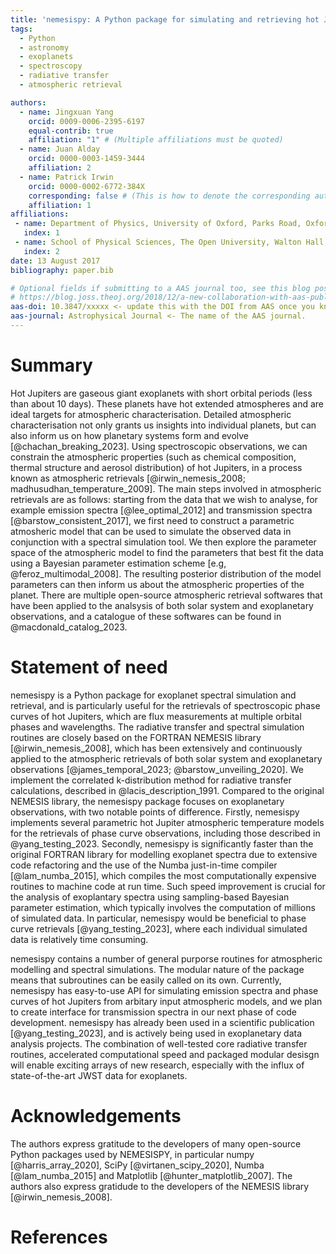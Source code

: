 ```yaml
---
title: 'nemesispy: A Python package for simulating and retrieving hot Jupiter spectra'
tags:
  - Python
  - astronomy
  - exoplanets
  - spectroscopy
  - radiative transfer
  - atmospheric retrieval

authors:
  - name: Jingxuan Yang
    orcid: 0009-0006-2395-6197
    equal-contrib: true
    affiliation: "1" # (Multiple affiliations must be quoted)
  - name: Juan Alday
    orcid: 0000-0003-1459-3444
    affiliation: 2
  - name: Patrick Irwin
    orcid: 0000-0002-6772-384X
    corresponding: false # (This is how to denote the corresponding author)
    affiliation: 1
affiliations:
 - name: Department of Physics, University of Oxford, Parks Road, Oxford OX1 3PU, UK
   index: 1
 - name: School of Physical Sciences, The Open University, Walton Hall, Milton Keynes MK7 6AA, UK
   index: 2
date: 13 August 2017
bibliography: paper.bib

# Optional fields if submitting to a AAS journal too, see this blog post:
# https://blog.joss.theoj.org/2018/12/a-new-collaboration-with-aas-publishing
aas-doi: 10.3847/xxxxx <- update this with the DOI from AAS once you know it.
aas-journal: Astrophysical Journal <- The name of the AAS journal.
---
```

# Summary

Hot Jupiters are gaseous giant exoplanets with short orbital periods (less than about 10 days).
These planets have hot extended atmospheres and are ideal targets for atmospheric characterisation.
Detailed atmospheric characterisation not only grants us insights into individual planets, but can also inform us on how planetary systems form and evolve [@chachan_breaking_2023].
Using spectroscopic observations, we can constrain the atmospheric properties (such as chemical composition, thermal structure and aerosol distribution) of hot Jupiters, in a process known as atmospheric retrievals [@irwin_nemesis_2008; madhusudhan_temperature_2009].
The main steps involved in atmospheric retrievals are as follows: starting from the data that we wish to analyse, for example emission spectra [@lee_optimal_2012] and transmission spectra [@barstow_consistent_2017], we first need to construct a parametric atmosheric model that can be used to simulate the observed data in conjunction with a spectral simulation tool.
We then explore the parameter space of the atmospheric model to find the parameters that best fit the data using a Bayesian parameter estimation scheme [e.g, @feroz_multimodal_2008].
The resulting posterior distribution of the model parameters can then inform us
about the atmospheric properties of the planet.
There are multiple open-source atmospheric retrieval softwares that have been applied to the analsysis of both solar system and exoplanetary observations, and a catalogue of these softwares can be found in @macdonald_catalog_2023.

# Statement of need

nemesispy is a Python package for exoplanet spectral simulation and retrieval, and is particularly useful for the retrievals of spectroscopic phase curves of hot Jupiters, which are flux measurements at multiple orbital phases and wavelengths.
The radiative transfer and spectral simulation routines are closely based on the FORTRAN NEMESIS library [@irwin_nemesis_2008], which has been extensively and continuously applied to the atmospheric retrievals of both solar system and exoplanetary observations [@james_temporal_2023; @barstow_unveiling_2020].
We implement the correlated k-distribution method for radiative transfer calculations, described in @lacis_description_1991.
Compared to the original NEMESIS library, the nemesispy package focuses on exoplanetary observations, with two notable points of difference.
Firstly, nemesispy implements several parametric hot Jupiter atmospheric temperature models for the retrievals of phase curve observations, including those described in @yang_testing_2023.
Secondly, nemesispy is significantly faster than the original FORTRAN library for modelling exoplanet spectra due to extensive code refactoring and the use of the Numba just-in-time compiler [@lam_numba_2015], which compiles the most computationally expensive routines to machine code at run time.
Such speed improvement is crucial for the analysis of exoplantary spectra using sampling-based Bayesian parameter estimation, which typically involves the computation of millions of simulated data.
In particular, nemesispy would be beneficial to phase curve retrievals [@yang_testing_2023], where each individual simulated data is relatively time consuming.

nemesispy contains a number of general purporse routines for atmospheric modelling and spectral simulations.
The modular nature of the package means that subroutines can be easily called on its own.
Currently, nemesispy has easy-to-use API for simulating emission spectra and phase curves of hot Jupiters from arbitary input atmospheric models, and we plan to create interface for transmission spectra in our next phase of code development.
nemesispy has already been used in a scientific publication [@yang_testing_2023], and is actively being used in exoplanetary data analysis projects.
The combination of well-tested core radiative transfer routines, accelerated computational speed and packaged modular desisgn will enable exciting arrays of new research, especially with the influx of state-of-the-art JWST data for exoplanets.

# Acknowledgements

The authors express gratitude to the developers of many open-source Python packages used by NEMESISPY, in particular numpy [@harris_array_2020], SciPy [@virtanen_scipy_2020], Numba [@lam_numba_2015] and Matplotlib [@hunter_matplotlib_2007]. The authors also express gratidude to the developers of the NEMESIS library [@irwin_nemesis_2008].

# References
